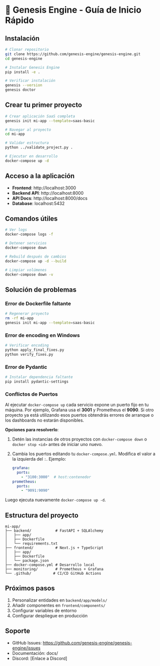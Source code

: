 # 🚀 Genesis Engine - Guía de Inicio Rápido

## Instalación

```bash
# Clonar repositorio
git clone https://github.com/genesis-engine/genesis-engine.git
cd genesis-engine

# Instalar Genesis Engine
pip install -e .

# Verificar instalación
genesis --version
genesis doctor
```

## Crear tu primer proyecto

```bash
# Crear aplicación SaaS completa
genesis init mi-app --template=saas-basic

# Navegar al proyecto
cd mi-app

# Validar estructura
python ../validate_project.py .

# Ejecutar en desarrollo
docker-compose up -d
```

## Acceso a la aplicación

- **Frontend**: http://localhost:3000
- **Backend API**: http://localhost:8000
- **API Docs**: http://localhost:8000/docs
- **Database**: localhost:5432

## Comandos útiles

```bash
# Ver logs
docker-compose logs -f

# Detener servicios
docker-compose down

# Rebuild después de cambios
docker-compose up -d --build

# Limpiar volúmenes
docker-compose down -v
```

## Solución de problemas

### Error de Dockerfile faltante
```bash
# Regenerar proyecto
rm -rf mi-app
genesis init mi-app --template=saas-basic
```

### Error de encoding en Windows
```bash
# Verificar encoding
python apply_final_fixes.py
python verify_fixes.py
```

### Error de Pydantic
```bash
# Instalar dependencia faltante
pip install pydantic-settings
```

### Conflictos de Puertos

Al ejecutar `docker-compose up` cada servicio expone un puerto fijo en tu
máquina. Por ejemplo, Grafana usa el **3001** y Prometheus el **9090**. Si otro
proyecto ya está utilizando esos puertos obtendrás errores de arranque o los
dashboards no estarán disponibles.

**Opciones para resolverlo**:

1. Detén las instancias de otros proyectos con `docker-compose down` o
   `docker stop <id>` antes de iniciar uno nuevo.
2. Cambia los puertos editando tu `docker-compose.yml`. Modifica el valor a la
   izquierda del `:`. Ejemplo:

   ```yaml
   grafana:
     ports:
       - "3100:3000"  # host:contenedor
   prometheus:
     ports:
       - "9091:9090"
   ```

Luego ejecuta nuevamente `docker-compose up -d`.

## Estructura del proyecto

```
mi-app/
├── backend/           # FastAPI + SQLAlchemy
│   ├── app/
│   ├── Dockerfile
│   └── requirements.txt
├── frontend/          # Next.js + TypeScript
│   ├── app/
│   ├── Dockerfile
│   └── package.json
├── docker-compose.yml # Desarrollo local
├── monitoring/        # Prometheus + Grafana
└── .github/          # CI/CD GitHub Actions
```

## Próximos pasos

1. Personalizar entidades en `backend/app/models/`
2. Añadir componentes en `frontend/components/`
3. Configurar variables de entorno
4. Configurar despliegue en producción

## Soporte

- GitHub Issues: https://github.com/genesis-engine/genesis-engine/issues
- Documentación: docs/
- Discord: [Enlace a Discord]
